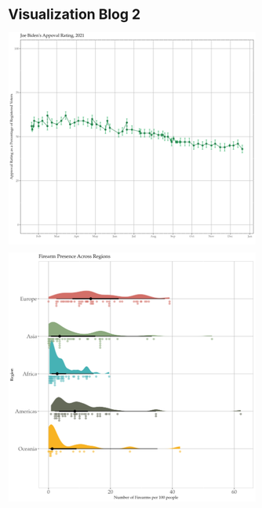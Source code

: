 # Visualization Blog 2

![This graph shows the approval rating of President Biden over 2021.png](https://github.com/harrisonisrael/data_viz_390/blob/main/approval_rating.png)

![This graph shows the distribution of firearms per 100 people across region.png](https://github.com/harrisonisrael/data_viz_390/blob/main/firearm_raincloud.png)
